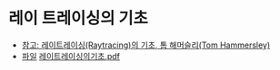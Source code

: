 # 레이 트레이싱의 기초

- [참고: 레이트레이싱(Raytracing)의 기초, 톰 해머슬리(Tom Hammersley)](http://www.kocca.kr/cop/bbs/view/B0000147/1215151.do?menuNo=201825)
- [파일](http://www.kocca.kr/knowledge/research/__icsFiles/afieldfile/2010/05/01/hhVybtiKrkdq.pdf)
[레이트레이싱의기초.pdf](https://github.com/yeosong1/yeosong1.github.io/files/4736577/default.pdf)
